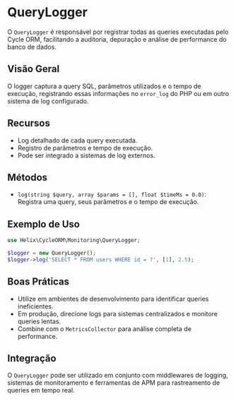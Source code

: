 # QueryLogger

O `QueryLogger` é responsável por registrar todas as queries executadas pelo Cycle ORM, facilitando a auditoria, depuração e análise de performance do banco de dados.

## Visão Geral
O logger captura a query SQL, parâmetros utilizados e o tempo de execução, registrando essas informações no `error_log` do PHP ou em outro sistema de log configurado.

## Recursos
- Log detalhado de cada query executada.
- Registro de parâmetros e tempo de execução.
- Pode ser integrado a sistemas de log externos.

## Métodos
- `log(string $query, array $params = [], float $timeMs = 0.0)`: Registra uma query, seus parâmetros e o tempo de execução.

## Exemplo de Uso
```php
use Helix\CycleORM\Monitoring\QueryLogger;

$logger = new QueryLogger();
$logger->log('SELECT * FROM users WHERE id = ?', [1], 2.5);
```

## Boas Práticas
- Utilize em ambientes de desenvolvimento para identificar queries ineficientes.
- Em produção, direcione logs para sistemas centralizados e monitore queries lentas.
- Combine com o `MetricsCollector` para análise completa de performance.

## Integração
O `QueryLogger` pode ser utilizado em conjunto com middlewares de logging, sistemas de monitoramento e ferramentas de APM para rastreamento de queries em tempo real.
